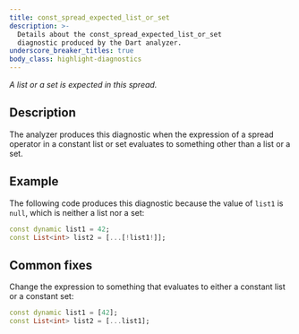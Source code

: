 ```yaml
---
title: const_spread_expected_list_or_set
description: >-
  Details about the const_spread_expected_list_or_set
  diagnostic produced by the Dart analyzer.
underscore_breaker_titles: true
body_class: highlight-diagnostics
---
```


_A list or a set is expected in this spread._

## Description

The analyzer produces this diagnostic when the expression of a spread
operator in a constant list or set evaluates to something other than a list
or a set.

## Example

The following code produces this diagnostic because the value of `list1` is
`null`, which is neither a list nor a set:

```dart
const dynamic list1 = 42;
const List<int> list2 = [...[!list1!]];
```

## Common fixes

Change the expression to something that evaluates to either a constant list
or a constant set:

```dart
const dynamic list1 = [42];
const List<int> list2 = [...list1];
```
